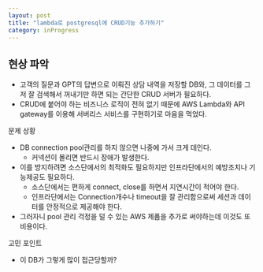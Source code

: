 ```yaml
---
layout: post
title: "lambda로 postgresql에 CRUD기능 추가하기"
category: inProgress
---
```


현상 파악
-
- 고객의 질문과 GPT의 답변으로 이뤄진 상담 내역을 저장할 DB와, 그 데이터를 그저 잘 검색해서 꺼내기만 하면 되는 간단한 CRUD 서버가 필요하다.
- CRUD에 붙어야 하는 비즈니스 로직이 전혀 없기 때문에 AWS Lambda와 API gateway를 이용해 서버리스 서비스를 구현하기로 마음을 먹었다.
     
문제 상황
- DB connection pool관리를 하지 않으면 나중에 가서 크게 데인다.
    - 커넥션이 몰리면 반드시 장애가 발생한다.
- 이를 방지하려면 소스단에서의 최적화도 필요하지만 인프라단에서의 예방조치나 기능제공도 필요하다.
    - 소스단에서는 편하게 connect, close를 하면서 지연시간이 적어야 한다.
    - 인프라단에서는 Connection개수나 timeout을 잘 관리함으로써 세션과 데이터를 안정적으로 제공해야 한다.
- 그러자니 pool 관리 걱정을 덜 수 있는 AWS 제품을 추가로 써야하는데 이것도 또 비용이다.
    
고민 포인트
- 이 DB가 그렇게 많이 접근당할까?
